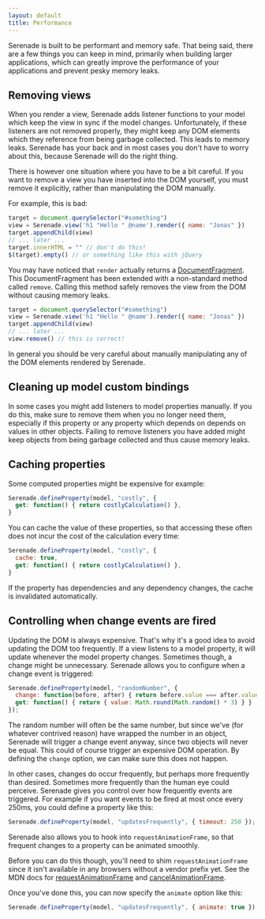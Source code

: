 ```yaml
---
layout: default
title: Performance
---
```


Serenade is built to be performant and memory safe. That being said, there are
a few things you can keep in mind, primarily when building larger applications,
which can greatly improve the performance of your applications and prevent
pesky memory leaks.

## Removing views

When you render a view, Serenade adds listener functions to your model which
keep the view in sync if the model changes. Unfortunately, if these listeners
are not removed properly, they might keep any DOM elements which they reference
from being garbage collected. This leads to memory leaks. Serenade has your
back and in most cases you don't have to worry about this, because Serenade
will do the right thing.

There is however one situation where you have to be a bit careful. If you want
to remove a view you have inserted into the DOM yourself, you must remove it
explicitly, rather than manipulating the DOM manually.

For example, this is bad:

``` javascript
target = document.querySelector("#something")
view = Serenade.view('h1 "Hello " @name').render({ name: "Jonas" })
target.appendChild(view)
// ... later ...
target.innerHTML = "" // don't do this!
$(target).empty() // or something like this with jQuery
```

You may have noticed that `render` actually returns a [DocumentFragment][frag].
This DocumentFragment has been extended with a non-standard method called
`remove`. Calling this method safely removes the view from the DOM without
causing memory leaks.

``` javascript
target = document.querySelector("#something")
view = Serenade.view('h1 "Hello " @name').render({ name: "Jonas" })
target.appendChild(view)
// ... later ...
view.remove() // this is correct!
```

In general you should be very careful about manually manipulating any of the
DOM elements rendered by Serenade.

## Cleaning up model custom bindings

In some cases you might add listeners to model properties manually. If you do
this, make sure to remove them when you no longer need them, especially if this
property or any property which depends on depends on values in other objects.
Failing to remove listeners you have added might keep objects from being
garbage collected and thus cause memory leaks.

## Caching properties

Some computed properties might be expensive for example:

``` javascript
Serenade.defineProperty(model, "costly", {
  get: function() { return costlyCalculation() },
}
```

You can cache the value of these properties, so that accessing these often
does not incur the cost of the calculation every time:

``` javascript
Serenade.defineProperty(model, "costly", {
  cache: true,
  get: function() { return costlyCalculation() },
}
```

If the property has dependencies and any dependency changes, the cache is
invalidated automatically.

## Controlling when change events are fired

Updating the DOM is always expensive. That's why it's a good idea to avoid
updating the DOM too frequently. If a view listens to a model property, it will
update whenever the model property changes. Sometimes though, a change might be
unnecessary. Serenade allows you to configure when a change event is triggered:

``` javascript
Serenade.defineProperty(model, "randomNumber", {
  change: function(before, after) { return before.value === after.value },
  get: function() { return { value: Math.round(Math.random() * 3) } }
});
```

The random number will often be the same number, but since we've (for whatever
contrived reason) have wrapped the number in an object, Serenade will trigger a
change event anyway, since two objects will never be equal. This could of
course trigger an expensive DOM operation. By defining the `change` option, we
can make sure this does not happen.

In other cases, changes do occur frequently, but perhaps more frequently than
desired. Sometimes more frequently than the human eye could perceive. Serenade
gives you control over how frequently events are triggered. For example if you
want events to be fired at most once every 250ms, you could define a property
like this:

``` javascript
Serenade.defineProperty(model, "updatesFrequently", { timeout: 250 });
```

Serenade also allows you to hook into `requestAnimationFrame`, so that frequent
changes to a property can be animated smoothly.

Before you can do this though, you'll need to shim `requestAnimationFrame`
since it isn't available in any browsers without a vendor prefix yet. See the
MDN docs for [requestAnimationFrame][request] and
[cancelAnimationFrame][cancel].

Once you've done this, you can now specify the `animate` option like this:

``` javascript
Serenade.defineProperty(model, "updatesFrequently", { animate: true });
```

[frag]: https://developer.mozilla.org/en-US/docs/Web/API/DocumentFragment
[request]: https://developer.mozilla.org/en-US/docs/Web/API/window.requestAnimationFrame
[cancel]: https://developer.mozilla.org/en-US/docs/Web/API/window.cancelAnimationFrame
